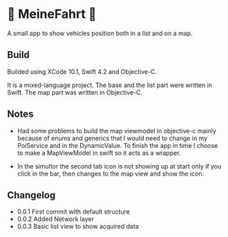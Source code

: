 :taxi: MeineFahrt :red_car:
==========

A small app to show vehicles position both in a list and on a map.

Build
-----

Builded using XCode 10.1, Swift 4.2 and Objective-C.

It is a mixed-language project. The base and the list part were written in Swift.
The map part was written in Objective-C.

Notes
-----

- Had some problems to build the map viewmodel in objective-c mainly because of enums and generics that I would need to change in my PoiService and
  in the DynamicValue. To finish the app in time I choose to make a MapViewModel in swift so it acts as a wrapper.

- In the simultor the second tab icon is not showing up at start only if you click in the bar, then changes to the map view and show the icon.


Changelog
---------

- 0.0.1 First commit with default structure
- 0.0.2 Added Network layer
- 0.0.3 Basic list view to show acquired data
